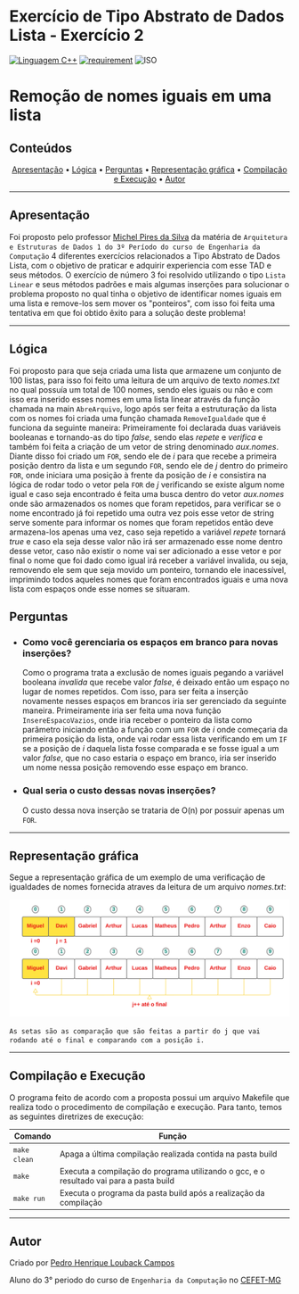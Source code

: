 # Exercício de Tipo Abstrato de Dados Lista - Exercício 2

[![Linguagem C++](https://img.shields.io/badge/Linguagem-C%2B%2B-green.svg)](https://github.com/PedroLouback/Exercicio3-ListaAEDs)
[![requirement](https://img.shields.io/badge/IDE-Visual%20Studio%20Code-informational)](https://code.visualstudio.com/docs/?dv=linux64_deb)
![ISO](https://img.shields.io/badge/ISO-Linux-blueviolet)


<h1> Remoção de nomes iguais em uma lista

## Conteúdos

<p align="center">
 <a href="#apresentação">Apresentação</a> •
 <a href="#lógica">Lógica</a> • 
 <a href="#perguntas">Perguntas</a> • 
 <a href="#representação-gráfica">Representação gráfica</a> • 
 <a href="#compilação-e-execução">Compilação e Execução</a> • 
 <a href="#autor">Autor</a>
</p>

---


## Apresentação

Foi proposto pelo professor [Michel Pires da Silva](http://lattes.cnpq.br/1449902596670082) da matéria de `Arquitetura e Estruturas de Dados 1 do 3º Período do curso de Engenharia da Computação` 4 diferentes exercícios relacionados a Tipo Abstrato de Dados Lista, com o objetivo de praticar e adquirir experiencia com esse TAD e seus métodos. O exercício de número 3 foi resolvido utilizando o tipo `Lista Linear` e seus métodos padrões e mais algumas inserções para solucionar o problema proposto no qual tinha o objetivo de identificar nomes iguais em uma lista e remove-los sem mover os "ponteiros", com isso foi feita uma tentativa em que foi obtido êxito para a solução deste problema!

---

## Lógica

Foi proposto para que seja criada uma lista que armazene um conjunto de 100 listas, para isso foi feito uma leitura de um arquivo de texto _nomes.txt_ no qual possuía um total de 100 nomes, sendo eles iguais ou não e com isso era inserido esses nomes em uma lista linear através da função chamada na main `AbreArquivo`, logo após ser feita a estruturação da lista com os nomes foi criada uma função chamada `RemoveIgualdade` que é funciona da seguinte maneira:
Primeiramente foi declarada duas variáveis booleanas e tornando-as do tipo *false*, sendo elas _repete_ e _verifica_ e também foi feita a criação de um vetor de string denominado _aux.nomes_.
Diante disso foi criado um `FOR`, sendo ele de *i* para que recebe a primeira posição dentro da lista e um segundo `FOR`, sendo ele de *j* dentro do primeiro `FOR`, onde iniciara uma posição à frente da posição de *i* e consistira na lógica de rodar todo o vetor pela `FOR` de *j* verificando se existe algum nome igual e caso seja encontrado é feita uma busca dentro do vetor _aux.nomes_ onde são armazenados os nomes que foram repetidos, para verificar se o nome encontrado já foi repetido uma outra vez pois esse vetor de string serve somente para informar os nomes que foram repetidos então deve armazena-los apenas uma vez, caso seja repetido a variável _repete_ tornará *true* e caso ela seja desse valor não irá ser armazenado esse nome dentro desse vetor, caso não existir o nome vai ser adicionado a esse vetor e por final o nome que foi dado como igual irá receber a variável invalida, ou seja, removendo ele sem que seja movido um ponteiro, tornando ele inacessível, imprimindo todos aqueles nomes que foram encontrados iguais e uma nova lista com espaços onde esse nomes se situaram. 

## Perguntas

* ### Como você gerenciaria os espaços em branco para novas inserções?

  Como o programa trata a exclusão de nomes iguais pegando a variável booleana _invalida_ que recebe valor *false*, é deixado então um espaço no lugar de nomes repetidos. Com isso, para ser feita a inserção novamente nesses espaços em brancos iria ser gerenciado da seguinte maneira. Primeiramente iria ser feita uma nova função `InsereEspacoVazios`, onde iria receber o ponteiro da lista como parâmetro iniciando então a função com um `FOR` de *i* onde começaria da primeira posição da lista, onde vai rodar essa lista verificando em um `IF` se a posição de *i* daquela lista fosse comparada e se fosse igual a um valor *false*, que no caso estaria o espaço em branco, iria ser inserido um nome nessa posição removendo esse espaço em branco.

* ### Qual seria o custo dessas novas inserções?

  O custo dessa nova inserção se trataria de O(n) por possuir apenas um `FOR`.

---

## Representação gráfica

Segue a representação gráfica de um exemplo de uma verificação de igualdades de nomes fornecida atraves da leitura de um arquivo _nomes.txt_:


<p align="center">
<img src="imgs/representacaodiagrama.png" width=900px"/>
</p>

    As setas são as comparação que são feitas a partir do j que vai rodando até o final e comparando com a posição i.



---

## Compilação e Execução

O programa feito de acordo com a proposta possui um arquivo Makefile que realiza todo o procedimento de compilação e execução. Para tanto, temos as seguintes diretrizes de execução:


| Comando                |  Função                                                                                           |                     
| -----------------------| ------------------------------------------------------------------------------------------------- |
|  `make clean`          | Apaga a última compilação realizada contida na pasta build                                        |
|  `make`                | Executa a compilação do programa utilizando o gcc, e o resultado vai para a pasta build           |
|  `make run`            | Executa o programa da pasta build após a realização da compilação             


---

## Autor

Criado por [Pedro Henrique Louback Campos](https://www.linkedin.com/in/pedro-henrique-louback-campos-0a4a03205/)

Aluno do 3° periodo do curso de `Engenharia da Computação` no [CEFET-MG](https://www.cefetmg.br)

